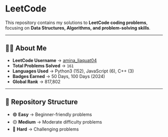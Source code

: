 # LeetCode  

This repository contains my solutions to **LeetCode coding problems**, focusing on **Data Structures, Algorithms, and problem-solving skills**.  


---

## 👩‍💻 About Me  

- **LeetCode Username** → [amina_liaquat04](https://leetcode.com/u/amina_liaquat04/)  
- **Total Problems Solved** → `161`  
- **Languages Used** → Python3 (152), JavaScript (6), C++ (3)  
- **Badges Earned** → 50 Days, 100 Days (2024)  
- **Global Rank** → 817,802  

---

## 📂 Repository Structure  

- 🟢 **Easy** → Beginner-friendly problems  
- 🟡 **Medium** → Moderate difficulty problems  
- 🔴 **Hard** → Challenging problems  

